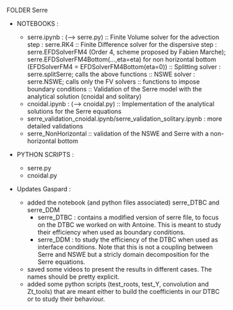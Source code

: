 FOLDER Serre

* NOTEBOOKS :
	- serre.ipynb : (--> serre.py)
		:: Finite Volume solver for the advection step : serre.RK4
		:: Finite Difference solver for the dispersive step : serre.EFDSolverFM4 (Order 4, scheme proposed by Fabien Marche);
								      serre.EFDSolverFM4Bottom(...,eta=eta) for non horizontal bottom
								      (EFDSolverFM4 = EFDSolverFM4Bottom(eta=0))
		:: Splitting solver : serre.splitSerre; calls the above functions
		:: NSWE solver : serre.NSWE; calls only the FV solvers
		:: functions to impose boundary conditions
		:: Validation of the Serre model with the analytical solution (cnoidal and solitary)
	- cnoidal.ipynb : (--> cnoidal.py)
		:: Implementation of the analytical solutions for the Serre equations
	- serre_validation_cnoidal.ipynb/serre_validation_solitary.ipynb : more detailed validations
	- serre_NonHorizontal
		:: validation of the NSWE and Serre with a non-horizontal bottom
* PYTHON SCRIPTS :
	- serre.py
	- cnoidal.py

* Updates Gaspard :
  - added the notebook (and python files associated) serre_DTBC and serre_DDM
    - serre_DTBC : contains a modified version of serre file, to focus on the
      DTBC we worked on with Antoine. This is meant to study their efficiency
      when used as boundary conditions.
    - serre_DDM : to study the efficiency of the DTBC when used as interface
      conditions. Note that this is not a coupling between Serre and NSWE but a
      stricly domain decomposition for the Serre equations.
  - saved some videos to present the results in different cases. The names
    should be pretty explicit.
  - added some python scripts (test_roots, test_Y, convolution and Zt_tools)
    that are meant either to build the coefficients in our DTBC or to study
    their behaviour.

